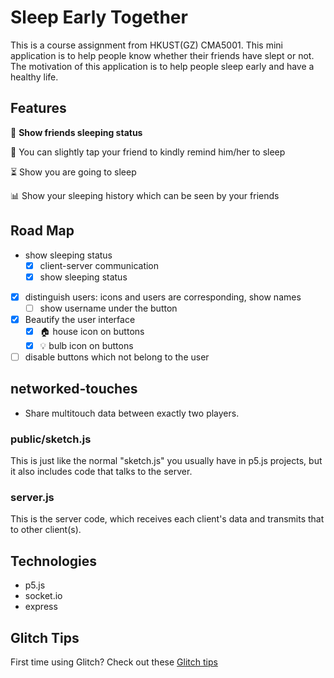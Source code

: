 # Sleep Early Together

This is a course assignment from HKUST(GZ) CMA5001.
This mini application is to help people know whether their friends have slept or not.
The motivation of this application is to help people sleep early and have a healthy life.

## Features

🛌 **Show friends sleeping status**

🔔 You can slightly tap your friend to kindly remind him/her to sleep

⏳ Show you are going to sleep

📊 Show your sleeping history which can be seen by your friends

## Road Map

- show sleeping status
  - [x] client-server communication
  - [x] show sleeping status
- [x] distinguish users: icons and users are corresponding, show names
  - [ ] show username under the button
- [x] Beautify the user interface
  - [x] 🏠 house icon on buttons
  - [x] 💡 bulb icon on buttons
- [ ] disable buttons which not belong to the user

## networked-touches
- Share multitouch data between exactly two players.

### public/sketch.js
This is just like the normal "sketch.js" you usually have in p5.js projects, but it also includes code that talks to the server.

### server.js
This is the server code, which receives each client's data and transmits that to other client(s).


## Technologies
- p5.js
- socket.io
- express

## Glitch Tips
First time using Glitch? Check out these [Glitch tips](https://glitch.com/edit/#!/ld-glitch-tips?path=README.md)